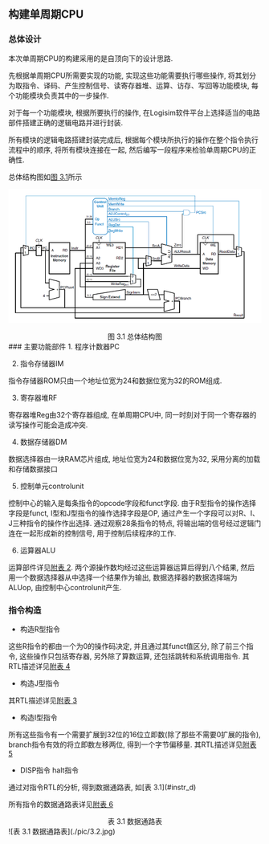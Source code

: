 ## 构建单周期CPU
### 总体设计
本次单周期CPU的构建采用的是自顶向下的设计思路.

先根据单周期CPU所需要实现的功能, 实现这些功能需要执行哪些操作, 将其划分为取指令、译码、产生控制信号、读寄存器堆、运算、访存、写回等功能模块, 每个功能模块负责其中的一步操作.

对于每一个功能模块, 根据所要执行的操作, 在Logisim软件平台上选择适当的电路部件搭建正确的逻辑电路并进行封装.

所有模块的逻辑电路搭建封装完成后, 根据每个模块所执行的操作在整个指令执行流程中的顺序, 将所有模块连接在一起, 然后编写一段程序来检验单周期CPU的正确性.

总体结构图如[图 3.1](#struct)所示

![总体结构图](./pic/3.1.png)
<center><span id="struct">图 3.1 总体结构图</span></center>

<div style="page-break-after: always;"></div>
### 主要功能部件
1. 程序计数器PC

2. 指令存储器IM

指令存储器ROM只由一个地址位宽为24和数据位宽为32的ROM组成.

3. 寄存器堆RF

寄存器堆Reg由32个寄存器组成, 在单周期CPU中, 同一时刻对于同一个寄存器的读写操作可能会造成冲突.

4. 数据存储器DM

数据选择器由一块RAM芯片组成, 地址位宽为24和数据位宽为32, 采用分离的加载和存储数据接口

5. 控制单元controlunit

控制中心的输入是每条指令的opcode字段和funct字段.
由于R型指令的操作选择字段是funct, I型和J型指令的操作选择字段是OP, 通过产生一个字段可以对R、I、J三种指令的操作作出选择.
通过观察28条指令的特点, 将输出端的信号经过逻辑门连在一起形成新的控制信号, 用于控制后续程序的工作.

6. 运算器ALU

运算部件详见[附表 2](../section9/README.md#op).
两个源操作数均经过这些运算器运算后得到八个结果, 然后用一个数据选择器从中选择一个结果作为输出, 数据选择器的数据选择端为ALUop, 由控制中心controlunit产生.

### 指令构造
- 构造R型指令

这些R指令的都由一个为0的操作码决定, 并且通过其funct值区分, 除了前三个指令, 这些操作只包括寄存器, 另外除了算数运算, 还包括跳转和系统调用指令.
其RTL描述详见[附表 4](../section9/README.md#r_instr)

- 构造J型指令

其RTL描述详见[附表 3](../section9/README.md#j_instr)

- 构造I型指令

所有这些指令有一个需要扩展到32位的16位立即数(除了那些不需要0扩展的指令), branch指令有效的将立即数左移两位, 得到一个字节偏移量.
其RTL描述详见[附表 5](../section9/README.md#i_instr)

- DISP指令 halt指令

<div style="page-break-after: always;"></div>
通过对指令RTL的分析, 得到数据通路表, 如[表 3.1](#instr_d)

所有指令的数据通路表详见[附表 6](../section9/README.md#instr_d_all)

<center><span id="instr_d">表 3.1 数据通路表</span></center>
![表 3.1 数据通路表](./pic/3.2.jpg)
